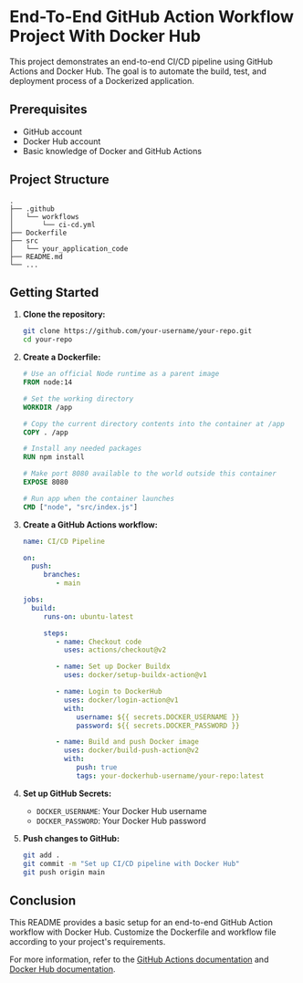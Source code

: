 # End-To-End GitHub Action Workflow Project With Docker Hub

This project demonstrates an end-to-end CI/CD pipeline using GitHub Actions and Docker Hub. The goal is to automate the build, test, and deployment process of a Dockerized application.

## Prerequisites

- GitHub account
- Docker Hub account
- Basic knowledge of Docker and GitHub Actions

## Project Structure

```
.
├── .github
│   └── workflows
│       └── ci-cd.yml
├── Dockerfile
├── src
│   └── your_application_code
├── README.md
└── ...
```

## Getting Started

1. **Clone the repository:**
    ```sh
    git clone https://github.com/your-username/your-repo.git
    cd your-repo
    ```

2. **Create a Dockerfile:**
    ```Dockerfile
    # Use an official Node runtime as a parent image
    FROM node:14

    # Set the working directory
    WORKDIR /app

    # Copy the current directory contents into the container at /app
    COPY . /app

    # Install any needed packages
    RUN npm install

    # Make port 8080 available to the world outside this container
    EXPOSE 8080

    # Run app when the container launches
    CMD ["node", "src/index.js"]
    ```

3. **Create a GitHub Actions workflow:**
    ```yaml
    name: CI/CD Pipeline

    on:
      push:
         branches:
            - main

    jobs:
      build:
         runs-on: ubuntu-latest

         steps:
            - name: Checkout code
              uses: actions/checkout@v2

            - name: Set up Docker Buildx
              uses: docker/setup-buildx-action@v1

            - name: Login to DockerHub
              uses: docker/login-action@v1
              with:
                 username: ${{ secrets.DOCKER_USERNAME }}
                 password: ${{ secrets.DOCKER_PASSWORD }}

            - name: Build and push Docker image
              uses: docker/build-push-action@v2
              with:
                 push: true
                 tags: your-dockerhub-username/your-repo:latest
    ```

4. **Set up GitHub Secrets:**
    - `DOCKER_USERNAME`: Your Docker Hub username
    - `DOCKER_PASSWORD`: Your Docker Hub password

5. **Push changes to GitHub:**
    ```sh
    git add .
    git commit -m "Set up CI/CD pipeline with Docker Hub"
    git push origin main
    ```

## Conclusion

This README provides a basic setup for an end-to-end GitHub Action workflow with Docker Hub. Customize the Dockerfile and workflow file according to your project's requirements.

For more information, refer to the [GitHub Actions documentation](https://docs.github.com/en/actions) and [Docker Hub documentation](https://docs.docker.com/docker-hub/).